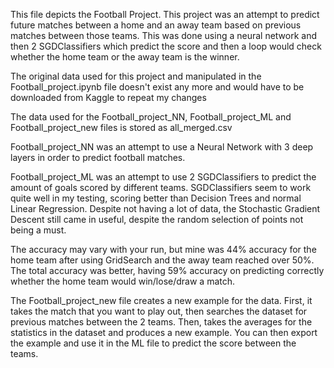 This file depicts the Football Project.
This project was an attempt to predict future matches between a home and an away team based on previous matches between those teams.
This was done using a neural network and then 2 SGDClassifiers which predict the score and then a loop would check whether the home team or the away team is the winner.


The original data used for this project and manipulated in the Football_project.ipynb file doesn't exist any more and would have to be downloaded from Kaggle to repeat my changes

The data used for the Football_project_NN, Football_project_ML and Football_project_new files is stored as all_merged.csv

Football_project_NN was an attempt to use a Neural Network with 3 deep layers in order to predict football matches.

Football_project_ML was an attempt to use 2 SGDClassifiers to predict the amount of goals scored by different teams. 
SGDClassifiers seem to work quite well in my testing, scoring better than Decision Trees and normal Linear Regression. 
Despite not having a lot of data, the Stochastic Gradient Descent still came in useful, despite the random selection of points not being a must. 

The accuracy may vary with your run, but mine was 44% accuracy for the home team after using GridSearch and the away team reached over 50%.
The total accuracy was better, having 59% accuracy on predicting correctly whether the home team would win/lose/draw a match.

The Football_project_new file creates a new example for the data. First, it takes the match that you want to play out, then searches the dataset for previous matches between the 2 teams. Then, takes the averages for the statistics in the dataset and produces a new example. You can then export the example and use it in the ML file to predict the score between the teams.
